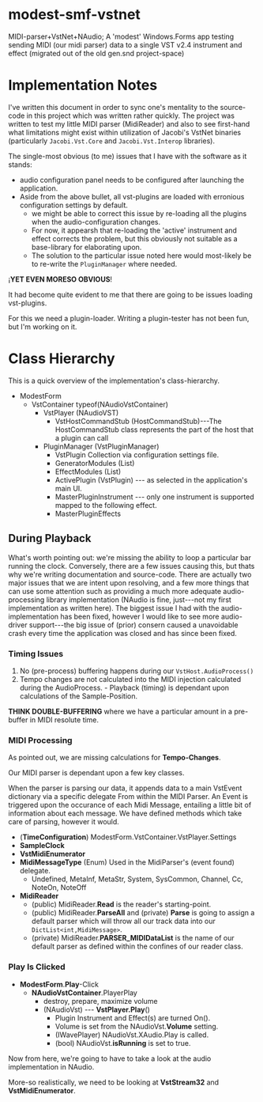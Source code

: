 # modest-smf-vstnet

MIDI-parser+VstNet+NAudio; A 'modest' Windows.Forms app testing sending MIDI (our midi parser) data to a single VST v2.4 instrument and effect (migrated out of the old gen.snd project-space)


# Implementation Notes

I've written this document in order to sync one's mentality to the source-code in this project which was written rather quickly.  The project was written to test my little MIDI parser (MidiReader) and also to see first-hand what limitations might exist within utilization of Jacobi's VstNet binaries (particularly `Jacobi.Vst.Core` and `Jacobi.Vst.Interop` libraries).

The single-most obvious (to me) issues that I have with the software as it stands:

- audio configuration panel needs to be configured after launching the application.
- Aside from the above bullet, all vst-plugins are loaded with erronious configuration settings by default.
    - we might be able to correct this issue by re-loading all the plugins when the audio-configuration changes.
    - For now, it appearsh that re-loading the 'active' instrument and effect corrects the problem, but this obviously not suitable as a base-library for elaborating upon.
    - The solution to the particular issue noted here would most-likely be to re-write the `PluginManager` where needed.

¡**YET EVEN MORESO OBVIOUS**!

It had become quite evident to me that there are going to be issues loading vst-plugins.

For this we need a plugin-loader.  Writing a plugin-tester has not been fun, but I'm working on it.

# Class Hierarchy

This is a quick overview of the implementation's class-hierarchy.

- ModestForm
    - VstContainer typeof(NAudioVstContainer)
        - VstPlayer (NAudioVST)
            - VstHostCommandStub (HostCommandStub)---The HostCommandStub class represents the part of the host that a plugin can call
        - PluginManager (VstPluginManager)
            - VstPlugin Collection via configuration settings file.
            - GeneratorModules (List<VstPlugin>)
            - EffectModules (List<VstPlugin>)
            - ActivePlugin (VstPlugin) --- as selected in the application's main UI.
            - MasterPluginInstrument --- only one instrument is supported mapped to the following effect.
            - MasterPluginEffects

## During Playback

What's worth pointing out: we're missing the ability to loop a particular bar running the clock.  Conversely, there are a few issues causing this, but thats why we're writing documentation and source-code.  There are actually two major issues that we are intent upon resolving, and a few more things that can use some attention such as providing a much more adequate audio-processing library implementation (NAudio is fine, just---not my first implementation as written here).  The biggest issue I had with the audio-implementation has been fixed, however I would like to see more audio-driver support---the big issue of (prior) consern caused a unavoidable crash every time the application was closed and has since been fixed.

### Timing Issues

1.   No (pre-process) buffering happens during our `VstHost.AudioProcess()`
2.   Tempo changes are not calculated into the MIDI injection calculated during the AudioProcess.
    -   Playback (timing) is dependant upon calculations of the Sample-Position.

**THINK DOUBLE-BUFFERING** where we have a particular amount in a pre-buffer in MIDI resolute time.


### MIDI Processing

As pointed out, we are missing calculations for **Tempo-Changes**.

Our MIDI parser is dependant upon a few key classes.

When the parser is parsing our data, it appends data to a main VstEvent dictionary via a specific delegate From within the MIDI Parser.  An Event is triggered upon the occurance of each Midi Message, entailing a little bit of information about each message.  We have defined methods which take care of parsing, however it would.

- (**TimeConfiguration**) ModestForm.VstContainer.VstPlayer.Settings
- **SampleClock**
- **VstMidiEnumerator**
- **MidiMessageType** (Enum) Used in the MidiParser's (event found) delegate.
    - Undefined, MetaInf, MetaStr, System, SysCommon, Channel, Cc, NoteOn, NoteOff
- **MidiReader** 
    - (public) MidiReader.**Read** is the reader's starting-point.
    - (public) MidiReader.**ParseAll** and (private) **Parse** is going to assign a default parser which will throw all our track data into our `DictList<int,MidiMessage>`.
    - (private) MidiReader.**PARSER_MIDIDataList** is the name of our default parser as defined within the confines of our reader class.

### Play Is Clicked

- **ModestForm**.**Play**-Click
    - **NAudioVstContainer**.PlayerPlay
        - destroy, prepare, maximize volume
        - (NAudioVst) --- **VstPlayer.Play**()
            - Plugin Instrument and Effect(s) are turned On().
            - Volume is set from the NAudioVst.**Volume** setting.
            - (IWavePlayer) NAudioVst.XAudio.Play is called.
            - (bool) NAudioVst.**isRunning** is set to true.


Now from here, we're going to have to take a look at the audio implementation in NAudio.

More-so realistically, we need to be looking at **VstStream32** and **VstMidiEnumerator**.







